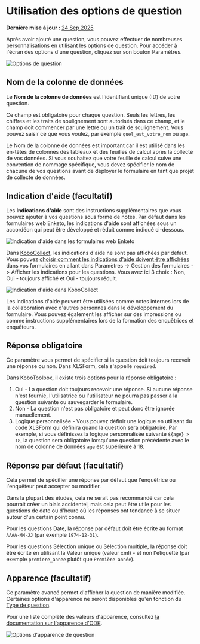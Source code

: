 # Utilisation des options de question
**Dernière mise à jour :** <a href="https://github.com/kobotoolbox/docs/blob/43a3384fad535287d1c7820457ab2d25a86877fc/source/question_options.md" class="reference">24 Sep 2025</a>

Après avoir ajouté une question, vous pouvez effectuer de nombreuses personnalisations en utilisant les options de question. Pour accéder à l'écran des options d'une question, cliquez sur son bouton <i class="k-icon k-icon-settings"></i> Paramètres.

![Options de question](/images/question_options/options2.png)

## Nom de la colonne de données

Le **Nom de la colonne de données** est l'identifiant unique (ID) de votre question.

Ce champ est obligatoire pour chaque question. Seuls les lettres, les chiffres et les traits de soulignement sont autorisés dans ce champ, et le champ doit commencer par une lettre ou un trait de soulignement. Vous pouvez saisir ce que vous voulez, par exemple `quel_est_votre_nom` ou `age`.

Le Nom de la colonne de données est important car il est utilisé dans les en-têtes de colonnes des tableaux et des feuilles de calcul après la collecte de vos données. Si vous souhaitez que votre feuille de calcul suive une convention de nommage spécifique, vous devez spécifier le nom de chacune de vos questions avant de déployer le formulaire en tant que projet de collecte de données.

## Indication d'aide (facultatif)

Les **Indications d'aide** sont des instructions supplémentaires que vous pouvez ajouter à vos questions sous forme de notes. Par défaut dans les formulaires web Enketo, les indications d'aide sont affichées sous un accordéon qui peut être développé et réduit comme indiqué ci-dessous.

![Indication d'aide dans les formulaires web Enketo](/images/question_options/guidance_hint_enketo.gif)

Dans [KoboCollect](kobocollect_on_android_latest.md), les indications d'aide ne sont pas affichées par défaut. Vous pouvez [choisir comment les indications d'aide doivent être affichées](https://support.kobotoolbox.org/fr/kobocollect_settings.html#form-management-settings) dans vos formulaires en allant dans Paramètres -> Gestion des formulaires -> Afficher les indications pour les questions. Vous avez ici 3 choix : Non, Oui - toujours affiché et Oui - toujours réduit.

![Indication d'aide dans KoboCollect](/images/question_options/guidance_hint_kobocollect.gif)

Les indications d'aide peuvent être utilisées comme notes internes lors de la collaboration avec d'autres personnes dans le développement du formulaire. Vous pouvez également les afficher sur des impressions ou comme instructions supplémentaires lors de la formation des enquêtrices et enquêteurs.

## Réponse obligatoire

Ce paramètre vous permet de spécifier si la question doit toujours recevoir une réponse ou non. Dans XLSForm, cela s'appelle `required`.

Dans KoboToolbox, il existe trois options pour la réponse obligatoire :

1. Oui - La question doit toujours recevoir une réponse. Si aucune réponse n'est fournie, l'utilisatrice ou l'utilisateur ne pourra pas passer à la question suivante ou sauvegarder le formulaire.
2. Non - La question n'est pas obligatoire et peut donc être ignorée manuellement.
3. Logique personnalisée - Vous pouvez définir une logique en utilisant du code XLSForm qui définira quand la question sera obligatoire. Par exemple, si vous définissez la logique personnalisée suivante `${age} > 18`, la question sera obligatoire lorsqu'une question précédente avec le nom de colonne de données `age` est supérieure à 18.

## Réponse par défaut (facultatif)

Cela permet de spécifier une réponse par défaut que l'enquêtrice ou l'enquêteur peut accepter ou modifier.

Dans la plupart des études, cela ne serait pas recommandé car cela pourrait créer un biais accidentel, mais cela peut être utile pour les questions de date ou d'heure où les réponses ont tendance à se situer autour d'un certain point connu.

Pour les questions <i class="k-icon k-icon-qt-date"></i> Date, la réponse par défaut doit être écrite au format `AAAA-MM-JJ` (par exemple `1974-12-31`).

Pour les questions <i class="k-icon k-icon-qt-select-one"></i> Sélection unique ou <i class="k-icon k-icon-qt-select-many"></i> Sélection multiple, la réponse doit être écrite en utilisant la Valeur unique (valeur xml) - et non l'étiquette (par exemple `premiere_annee` plutôt que `Première année`).

## Apparence (facultatif)

Ce paramètre avancé permet d'afficher la question de manière modifiée. Certaines options d'apparence ne seront disponibles qu'en fonction du [Type de question](question_types.md).

Pour une liste complète des valeurs d'apparence, consultez [la documentation sur l'apparence d'ODK](http://xlsform.org/en/#appearance).

![Options d'apparence de question](/images/question_options/appearance.png)